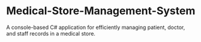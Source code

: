 # Medical-Store-Management-System
A console-based C# application for efficiently managing patient, doctor, and staff records in a medical store.
